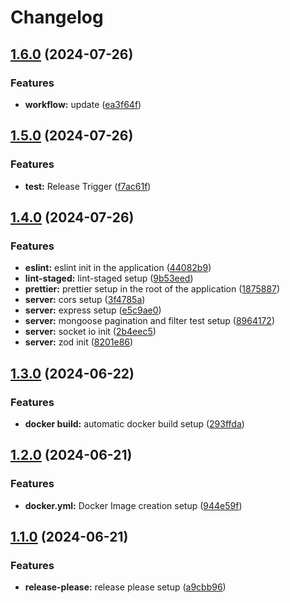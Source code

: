 # Changelog

## [1.6.0](https://github.com/guptaashwanee/test/compare/v1.5.0...v1.6.0) (2024-07-26)


### Features

* **workflow:** update ([ea3f64f](https://github.com/guptaashwanee/test/commit/ea3f64feb77efff905215f30330a1620d2618fb1))

## [1.5.0](https://github.com/guptaashwanee/test/compare/v1.4.0...v1.5.0) (2024-07-26)


### Features

* **test:** Release Trigger ([f7ac61f](https://github.com/guptaashwanee/test/commit/f7ac61f0dba504dc3aa50a9eca410b0556e1c351))

## [1.4.0](https://github.com/guptaashwanee/test/compare/v1.3.0...v1.4.0) (2024-07-26)


### Features

* **eslint:** eslint init in the application ([44082b9](https://github.com/guptaashwanee/test/commit/44082b96e9829e4fe5b14470a2d9dd4004dbac97))
* **lint-staged:** lint-staged setup ([9b53eed](https://github.com/guptaashwanee/test/commit/9b53eed5f5bff07e8b1c3154e262087451fefbf4))
* **prettier:** prettier setup in the root of the application ([1875887](https://github.com/guptaashwanee/test/commit/1875887cf5428db11d57059f5ebb5719fcb98855))
* **server:** cors setup ([3f4785a](https://github.com/guptaashwanee/test/commit/3f4785a2af1d74ee20b8737d6d64d290542b992a))
* **server:** express setup ([e5c9ae0](https://github.com/guptaashwanee/test/commit/e5c9ae098a4ed410b751751dad545f93b05d0cb7))
* **server:** mongoose pagination and filter test setup ([8964172](https://github.com/guptaashwanee/test/commit/8964172d65a2a85777901e261c7493542f02cf02))
* **server:** socket io init ([2b4eec5](https://github.com/guptaashwanee/test/commit/2b4eec5871a2e8a25e02468abb509388fc16c426))
* **server:** zod init ([8201e86](https://github.com/guptaashwanee/test/commit/8201e86ebc6fe2b9d333d33029b6e3992bc6df54))

## [1.3.0](https://github.com/guptaashwanee/test/compare/v1.2.0...v1.3.0) (2024-06-22)


### Features

* **docker build:** automatic docker build setup ([293ffda](https://github.com/guptaashwanee/test/commit/293ffdadd45633861bcf95907782ffe072dca160))

## [1.2.0](https://github.com/guptaashwanee/test/compare/v1.1.0...v1.2.0) (2024-06-21)


### Features

* **docker.yml:** Docker Image creation setup ([944e59f](https://github.com/guptaashwanee/test/commit/944e59f7ca1f6fad6d8d6d502f76d20bed897267))

## [1.1.0](https://github.com/guptaashwanee/test/compare/v1.0.0...v1.1.0) (2024-06-21)


### Features

* **release-please:** release please setup ([a9cbb96](https://github.com/guptaashwanee/test/commit/a9cbb963e4cce075a550d78c1ddc5d2b57eb1da6))

